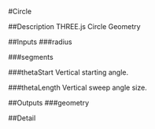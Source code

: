 #Circle

##Description
THREE.js Circle Geometry

##Inputs
###radius


###segments


###thetaStart
Vertical starting angle.

###thetaLength
Vertical sweep angle size.

##Outputs
###geometry


##Detail

